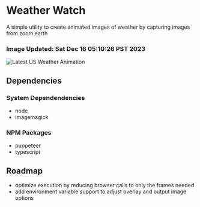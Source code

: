 # Weather Watch

A simple utility to create animated images of weather by capturing images from zoom.earth

### Image Updated: Sat Dec 16 05:10:26 PST 2023

![Latest US Weather Animation](animations/2023-12-16.webp)

## Dependencies
### System Dependendencies
* node
* imagemagick
### NPM Packages
* puppeteer
* typescript

## Roadmap
* optimize execution by reducing browser calls to only the frames needed
* add environment variable support to adjust overlay and output image options
